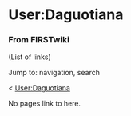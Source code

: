 

# User:Daguotiana

### From FIRSTwiki

(List of links)

Jump to: navigation, search

&lt; [User:Daguotiana](/index.php?title=User:Daguotiana&redirect=no
"User:Daguotiana" )  

No pages link to here.

